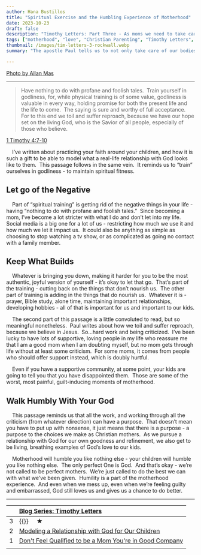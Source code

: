 ```yaml
---
author: Hana Bustillos
title: "Spiritual Exercise and the Humbling Experience of Motherhood"
date: 2023-10-23
draft: false
description: "Timothy Letters: Part Three - As moms we need to take care of both our physical AND spiritual fitness."
tags: ["motherhood", "love", "Christian Parenting", "Timothy Letters", "spiritual fitness", "example for my kids"]
thumbnail: /images/tim-letters-3-rockwall.webp
summary: "The apostle Paul tells us to not only take care of our bodies, but also work on our spiritual fitness. He advises us to avoid negative influences and pursue godliness, which is valuable for both this life and the next. He also warns us that our journey will not be smooth sailing, and we have to face it with faith and hope in God, who is our Savior."

---
```


[Photo by Allan Mas][thumb]

---

> Have nothing to do with profane and foolish tales.  Train yourself in godliness, for, while physical training is of some value, godliness is valuable in every way, holding promise for both the present life and the life to come.  The saying is sure and worthy of full acceptance.  For to this end we toil and suffer reproach, because we have our hope set on the living God, who is the Savior of all people, especially of those who believe.

[1 Timothy 4:7-10][verse]

&nbsp; &nbsp; I’ve written about practicing your faith around your children, and how it is such a gift to be able to model what a real-life relationship with God looks like to them.  This passage follows in the same vein.  It reminds us to “train” ourselves in godliness - to maintain spiritual fitness.

## Let go of the Negative

&nbsp; &nbsp; Part of “spiritual training” is getting rid of the negative things in your life - having “nothing to do with profane and foolish tales.”  Since becoming a mom, I’ve become a lot stricter with what I do and don’t let into my life.  Social media is a big one for a lot of us - restricting how much we use it and how much we let it impact us.  It could also be anything as simple as choosing to stop watching a tv show, or as complicated as going no contact with a family member.

## Keep What Builds

&nbsp; &nbsp; Whatever is bringing you down, making it harder for you to be the most authentic, joyful version of yourself - it’s okay to let that go.  That’s part of the training - cutting back on the things that don’t nourish us.  The other part of training is adding in the things that do nourish us.  Whatever it is - prayer, Bible study, alone time, maintaining important relationships, developing hobbies - all of that is important for us and important to our kids.

&nbsp; &nbsp; The second part of this passage is a little convoluted to read, but so meaningful nonetheless.  Paul writes about how we toil and suffer reproach, because we believe in Jesus.  So…hard work and being criticized.  I’ve been lucky to have lots of supportive, loving people in my life who reassure me that I am a good mom when I am doubting myself, but no mom gets through life without at least some criticism.  For some moms, it comes from people who should offer support instead, which is doubly hurtful.

&nbsp; &nbsp; Even if you have a supportive community, at some point, your kids are going to tell you that you have disappointed them.  Those are some of the worst, most painful, guilt-inducing moments of motherhood.

## Walk Humbly With Your God

&nbsp; &nbsp; This passage reminds us that all the work, and working through all the criticism (from whatever direction) can have a purpose.  That doesn’t mean you have to put up with nonsense, it just means that there is a purpose - a purpose to the choices we make as Christian mothers.  As we pursue a relationship with God for our own goodness and refinement, we also get to be living, breathing examples of God’s love to our kids.

&nbsp; &nbsp; Motherhood will humble you like nothing else - your children will humble you like nothing else.  The only perfect One is God.  And that’s okay - we’re not called to be perfect mothers.  We’re just called to do the best we can with what we’ve been given.  Humility is a part of the motherhood experience.  And even when we mess up, even when we’re feeling guilty and embarrassed, God still loves us and gives us a chance to do better.

---

|    | [Blog Series: Timothy Letters][series]          |
|:-- |:------------------------------------------------------------------ |
| 3  |  {{<param title>}}  &nbsp; &nbsp; ★                               |
| 2  | [Modeling a Relationship with God for Our Children][timL2]         |
| 1  | [Don\'t Feel Qualified to be a Mom You\'re in Good Company][timL1] |
|    |                                                                    |

[thumb]: "https://www.pexels.com/photo/woman-preparing-for-climbing-high-on-wall-5383501/"
[verse]: "https://www.biblegateway.com/passage/?search=1%20Timothy%204%3A7-10&version=NRSVA"
[series]: /tags/timothy-letters/
[TIML2]: /blog/timothy-letters-two/
[TIML1]: /blog/timothy-letters-one/
